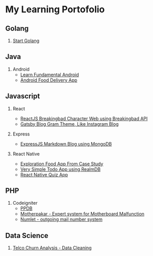 # My Learning Portofolio

## Golang
1. [Start Golang](https://github.com/chimemoo/learn-golang)


## Java
1. Android
    - [Learn Fundamental Android](https://github.com/chimemoo/learn-android-java)
    - [Android Food Delivery App](https://github.com/chimemoo/android-food-delivery-app)


## Javascript
1. React
    - [ReactJS Breakingbad Character Web using Breakingbad API](https://github.com/chimemoo/reactjs-breakingbad-character)
    - [Gatsby Blog Gram Theme, Like Instagram Blog](https://github.com/chimemoo/gatsby-blog-gram-theme)

2. Express
    - [ExpressJS Markdown Blog using MongoDB](https://github.com/chimemoo/expressjs-simple-markdown-blog)


3. React Native
    - [Exploration Food App From Case Study](https://github.com/chimemoo/react-native-food-app)
    - [Very Simple Todo App using RealmDB](https://github.com/chimemoo/react-native-very-simple-todo-app)
    - [React Native Quiz App](https://github.com/chimemoo/react-native-quiz-app)



## PHP
1. Codeigniter
    - [PPDB](https://github.com/chimemoo/ppdb)
    - [Motherpakar - Expert system for Motherboard Malfunction](https://github.com/chimemoo/motherpakar)
    - [Numlet - outgoing mail number system](https://github.com/chimemoo/numlet)


## Data Science
1. [Telco Churn Analysis - Data Cleaning](https://github.com/chimemoo/MyDataSciencePortofolio/blob/master/Telco%20Churn%20Analysis/STWD_1_Telco_Churn_Analysis_Data_Cleaning.ipynb)
